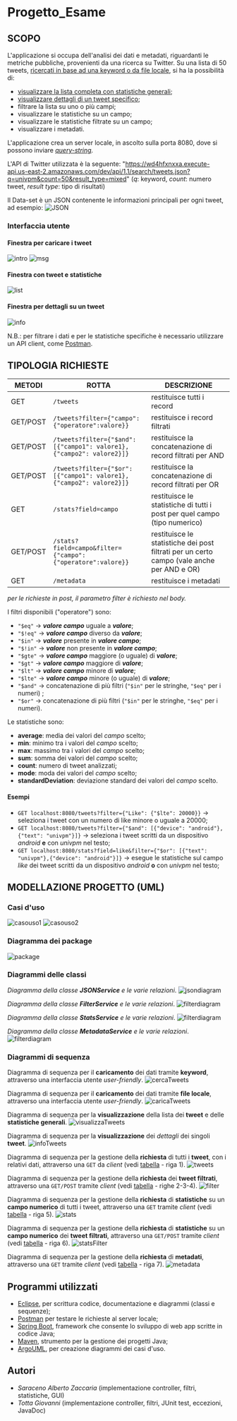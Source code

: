 # Progetto_Esame
## SCOPO
L'applicazione si occupa dell'analisi dei dati e metadati, riguardanti le metriche pubbliche, provenienti da una ricerca su Twitter. 
Su una lista di 50 tweets, [ricercati in base ad una keyword o da file locale](#finestra-per-caricare-i-tweet), si ha la possibilità di:
- [visualizzare la lista completa con statistiche generali](#finestra-con-tweet-e-statistiche);
- [visualizzare dettagli di un tweet specifico](#finestra-per-dettagli-su-un-tweet);
- filtrare la lista su uno o più campi;
- visualizzare le statistiche su un campo;
- visualizzare le statistiche filtrate su un campo;
- visualizzare i metadati.

L'applicazione crea un server locale, in ascolto sulla porta 8080, dove si possono inviare [*query-string*](#tipologia-richieste). 

L'API di Twitter utilizzata è la seguente: 
"https://wd4hfxnxxa.execute-api.us-east-2.amazonaws.com/dev/api/1.1/search/tweets.json?q=univpm&count=50&result_type=mixed" (*q*: keyword, *count*: numero tweet, *result type*: tipo di risultati)

Il Data-set è un JSON contenente le informazioni principali per ogni tweet, ad esempio:
![JSON](https://github.com/tottagiovanni/Progetto_Esame/blob/master/Progetto_Esame/images/json.PNG)

### Interfaccia utente
#### Finestra per caricare i tweet
![intro](https://github.com/tottagiovanni/Progetto_Esame/blob/master/Progetto_Esame/images/IntroWindow.png)
![msg](https://github.com/tottagiovanni/Progetto_Esame/blob/master/Progetto_Esame/images/MessageDialog.png)
#### Finestra con tweet e statistiche
![list](https://github.com/tottagiovanni/Progetto_Esame/blob/master/Progetto_Esame/images/TweetsWindow.png)
#### Finestra per dettagli su un tweet
![info](https://github.com/tottagiovanni/Progetto_Esame/blob/master/Progetto_Esame/images/InfoWindow.png)

N.B.: per filtrare i dati e per le statistiche specifiche è necessario utilizzare un API client, come [Postman](#programmi-utilizzati).

## TIPOLOGIA RICHIESTE
|METODI|ROTTA   |DESCRIZIONE| 
|------|--------|-----------|
|GET   |`/tweets` |restituisce tutti i record|
|GET/POST   |`/tweets?filter={"campo":{"operatore":valore}}` | restituisce i record filtrati|
|GET/POST   |`/tweets?filter={"$and": [{"campo1": valore1},{"campo2": valore2}]}`|restituisce la concatenazione di record filtrati per AND|
|GET/POST   |`/tweets?filter={"$or": [{"campo1": valore1},{"campo2": valore2}]}`|restituisce la concatenazione di record filtrati per OR|
|GET   |`/stats?field=campo`|restituisce le statistiche di tutti i post per quel campo (tipo numerico)|
|GET/POST   |`/stats?field=campo&filter={"campo":{"operatore":valore}}`|restituisce le statistiche dei post filtrati per un certo campo (vale anche per AND e OR)|
|GET   |`/metadata`|restituisce i metadati|

*per le richieste in post, il parametro filter è richiesto nel body.*

I filtri disponibili ("operatore") sono:
- `"$eq"` &rarr; _**valore campo**_ uguale a _**valore**_;
- `"$!eq"` &rarr; _**valore campo**_ diverso da _**valore**_;
- `"$in"` &rarr; _**valore**_ presente in _**valore campo**_;
- `"$!in"` &rarr; _**valore**_ non presente in _**valore campo**_;
- `"$gte"` &rarr; _**valore campo**_ maggiore (o uguale) di _**valore**_;
- `"$gt"` &rarr; _**valore campo**_ maggiore di _**valore**_;
- `"$lt"` &rarr; _**valore campo**_ minore di _**valore**_;
- `"$lte"` &rarr; _**valore campo**_ minore (o uguale) di _**valore**_;
- `"$and"` &rarr; concatenazione di più filtri (`"$in"` per le stringhe, `"$eq"` per i numeri) ;
- `"$or"` &rarr; concatenazione di più filtri (`"$in"` per le stringhe, `"$eq"` per i numeri).

Le statistiche sono:
- **average**: media dei valori del *campo* scelto;
- **min**: minimo tra i valori del *campo* scelto;
- **max**: massimo tra i valori del *campo* scelto;
- **sum**: somma dei valori del *campo* scelto;
- **count**: numero di tweet analizzati;
- **mode**: moda dei valori del *campo* scelto;
- **standardDeviation**: deviazione standard dei valori del *campo* scelto.

#### Esempi
- `GET localhost:8080/tweets?filter={"Like": {"$lte": 20000}}` &rarr; seleziona i tweet con un numero di like minore o uguale a 20000;
- `GET localhost:8080/tweets?filter={"$and": [{"device": "android"}, {"text": "univpm"}]}` &rarr; seleziona i tweet scritti da un dispositivo *android* **e** con *univpm* nel testo;
- `GET localhost:8080/stats?field=like&filter={"$or": [{"text": "univpm"},{"device": "android"}]}` &rarr; esegue le statistiche sul campo *like* dei tweet scritti da un dispositivo *android* **o** con *univpm* nel testo;

## MODELLAZIONE PROGETTO (UML)
### Casi d'uso
![casouso1](https://github.com/tottagiovanni/Progetto_Esame/blob/master/Progetto_Esame/images/usecase1-1.png)
![casouso2](https://github.com/tottagiovanni/Progetto_Esame/blob/master/Progetto_Esame/images/usecase2-1.png)

### Diagramma dei package
![package](https://github.com/tottagiovanni/Progetto_Esame/blob/master/Progetto_Esame/images/package_diagramm.jpeg)

### Diagrammi delle classi 
*Diagramma della classe **JSONService** e le varie relazioni*.
![jsondiagram](https://github.com/tottagiovanni/Progetto_Esame/blob/master/Progetto_Esame/images/class_diagram_JSON.jpg)

*Diagramma della classe **FilterService** e le varie relazioni*.
![filterdiagram](https://github.com/tottagiovanni/Progetto_Esame/blob/master/Progetto_Esame/images/class_diagram_filter.jpeg)

*Diagramma della classe **StatsService** e le varie relazioni*.
![filterdiagram](https://github.com/tottagiovanni/Progetto_Esame/blob/master/Progetto_Esame/images/class_diagram_stats.jpeg)

*Diagramma della classe **MetadataService** e le varie relazioni*.
![filterdiagram](https://github.com/tottagiovanni/Progetto_Esame/blob/master/Progetto_Esame/images/class_diagram_metadata.jpg)

### Diagrammi di sequenza
Diagramma di sequenza per il **caricamento** dei dati tramite **keyword**, attraverso una interfaccia utente *user-friendly*.
![cercaTweets](https://github.com/tottagiovanni/Progetto_Esame/blob/master/Progetto_Esame/images/sequence_search.png)

Diagramma di sequenza per il **caricamento** dei dati tramite **file locale**, attraverso una interfaccia utente *user-friendly*.
![caricaTweets](https://github.com/tottagiovanni/Progetto_Esame/blob/master/Progetto_Esame/images/sequence_load.png)

Diagramma di sequenza per la **visualizzazione** della lista dei **tweet** e delle **statistiche generali**.
![visualizzaTweets](https://github.com/tottagiovanni/Progetto_Esame/blob/master/Progetto_Esame/images/sequence_view.png)

Diagramma di sequenza per la **visualizzazione** dei *dettagli* dei singoli **tweet**.
![infoTweets](https://github.com/tottagiovanni/Progetto_Esame/blob/master/Progetto_Esame/images/sequence_info.png)

Diagramma di sequenza per la gestione della **richiesta** di tutti i **tweet**, con i relativi dati, attraverso una `GET` da *client* (vedi [tabella](#tipologia-richieste) - riga 1).
![tweets](https://github.com/tottagiovanni/Progetto_Esame/blob/master/Progetto_Esame/images/sequence_TWEETS.png)

Diagramma di sequenza per la gestione della **richiesta** dei **tweet filtrati**, attraverso una `GET/POST` tramite *client* (vedi [tabella](#tipologia-richieste) - righe 2-3-4).
![filter](https://github.com/tottagiovanni/Progetto_Esame/blob/master/Progetto_Esame/images/sequence_FILTER.png)

Diagramma di sequenza per la gestione della **richiesta** di **statistiche** su un **campo numerico** di tutti i tweet, attraverso una `GET` tramite *client* (vedi [tabella](#tipologia-richieste) - riga 5).
![stats](https://github.com/tottagiovanni/Progetto_Esame/blob/master/Progetto_Esame/images/sequence_stats.png)

Diagramma di sequenza per la gestione della **richiesta** di **statistiche** su un **campo numerico** dei **tweet filtrati**, attraverso una `GET/POST` tramite *client* (vedi [tabella](#tipologia-richieste) - riga 6).
![statsFilter](https://github.com/tottagiovanni/Progetto_Esame/blob/master/Progetto_Esame/images/sequence_statsFilter.png)

Diagramma di sequenza per la gestione della **richiesta** di **metadati**, attraverso una `GET` tramite *client* (vedi [tabella](#tipologia-richieste) - riga 7). 
![metadata](https://github.com/tottagiovanni/Progetto_Esame/blob/master/Progetto_Esame/images/sequence_metadata.png)

## Programmi utilizzati
- [Eclipse](https://www.eclipse.org), per scrittura codice, documentazione e diagrammi (classi e sequenze);
- [Postman](https://www.postman.com) per testare le richieste al server locale;
- [Spring Boot](https://spring.io/projects/spring-boot), framework che consente lo sviluppo di web app scritte in codice Java;
- [Maven](https://maven.apache.org), strumento per la gestione dei progetti Java;
- [ArgoUML](https://en.wikipedia.org/wiki/ArgoUML), per creazione diagrammi dei casi d'uso.

## Autori
- *Saraceno Alberto Zaccaria* (implementazione controller, filtri, statistiche, GUI)
- *Totta Giovanni* (implementazione controller, filtri, JUnit test, eccezioni, JavaDoc)




 

